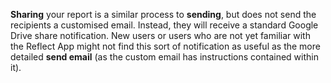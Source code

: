 __Sharing__ your report is a similar process to __sending__, but does not send the recipients a customised email. Instead, they will receive a standard Google Drive share notification. New users or users who are not yet familiar with the Reflect App might not find this sort of notification as useful as the more detailed __send email__ (as the custom email has instructions contained within it).